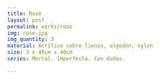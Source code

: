 ```yaml
---
title: Rosé
layout: post
permalink: works/rose
img: rose.jpg
img_quantity: 3
material: Acrílico sobre lienzo, algodón, nylon
size: 3 x 40cm x 40cm
series: Mortal. Imperfecta. Con dudas.

---
```

